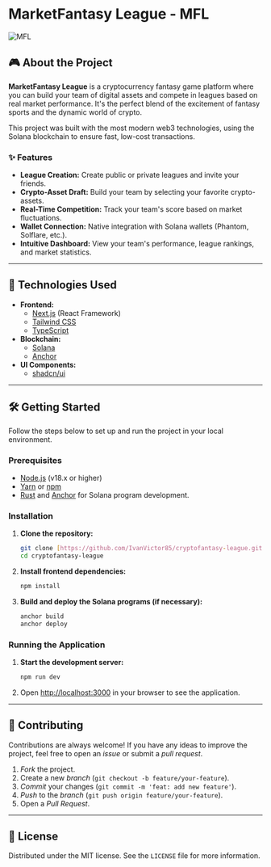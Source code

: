 # MarketFantasy League - MFL

![MFL](https://img.shields.io/badge/MarketFantasy_League-MFL-green)

## 🎮 About the Project

**MarketFantasy League** is a cryptocurrency fantasy game platform where you can build your team of digital assets and compete in leagues based on real market performance. It's the perfect blend of the excitement of fantasy sports and the dynamic world of crypto.

This project was built with the most modern web3 technologies, using the Solana blockchain to ensure fast, low-cost transactions.

### ✨ Features

-   **League Creation:** Create public or private leagues and invite your friends.
-   **Crypto-Asset Draft:** Build your team by selecting your favorite crypto-assets.
-   **Real-Time Competition:** Track your team's score based on market fluctuations.
-   **Wallet Connection:** Native integration with Solana wallets (Phantom, Solflare, etc.).
-   **Intuitive Dashboard:** View your team's performance, league rankings, and market statistics.

---

## 🚀 Technologies Used

-   **Frontend:**
    -   [Next.js](https://nextjs.org/) (React Framework)
    -   [Tailwind CSS](https://tailwindcss.com/)
    -   [TypeScript](https://www.typescriptlang.org/)
-   **Blockchain:**
    -   [Solana](https://solana.com/)
    -   [Anchor](https://www.anchor-lang.com/)
-   **UI Components:**
    -   [shadcn/ui](https://ui.shadcn.com/)

---

## 🛠️ Getting Started

Follow the steps below to set up and run the project in your local environment.

### Prerequisites

-   [Node.js](https://nodejs.org/en/) (v18.x or higher)
-   [Yarn](https://yarnpkg.com/) or [npm](https://www.npmjs.com/)
-   [Rust](https://www.rust-lang.org/tools/install) and [Anchor](https://www.anchor-lang.com/docs/installation) for Solana program development.

### Installation

1.  **Clone the repository:**

    ```bash
    git clone [https://github.com/IvanVictor85/cryptofantasy-league.git](https://github.com/IvanVictor85/cryptofantasy-league.git)
    cd cryptofantasy-league
    ```

2.  **Install frontend dependencies:**

    ```bash
    npm install
    ```

3.  **Build and deploy the Solana programs (if necessary):**

    ```bash
    anchor build
    anchor deploy
    ```

### Running the Application

1.  **Start the development server:**

    ```bash
    npm run dev
    ```

2.  Open [http://localhost:3000](http://localhost:3000) in your browser to see the application.

---

## 🤝 Contributing

Contributions are always welcome! If you have any ideas to improve the project, feel free to open an *issue* or submit a *pull request*.

1.  *Fork* the project.
2.  Create a new *branch* (`git checkout -b feature/your-feature`).
3.  *Commit* your changes (`git commit -m 'feat: add new feature'`).
4.  *Push* to the *branch* (`git push origin feature/your-feature`).
5.  Open a *Pull Request*.

---

## 📄 License

Distributed under the MIT license. See the `LICENSE` file for more information.
